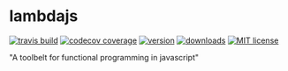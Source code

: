 # lambdajs

[![travis build](https://img.shields.io/travis/ercpereda/lambdajs.svg?style=flat-square)](https://travis-ci.org/ercpereda/lambdajs/)
[![codecov coverage](https://img.shields.io/codecov/c/github/ercpereda/lambdajs.svg?style=flat-square)](https://codecov.io/gh/ercpereda/lambdajs)
[![version](https://img.shields.io/npm/v/lambdajs.svg?style=flat-square)](http://npm.im/lambdajs)
[![downloads](https://img.shields.io/npm/dt/lambdajs.svg?style=flat-square)](http://npm-stat.com/charts.html?package=lambdajs)
[![MIT license](https://img.shields.io/npm/l/lambdajs.svg?style=flat-square)](https://opensource.org/licenses/MIT)

&#34;A toolbelt for functional programming in javascript&#34;
